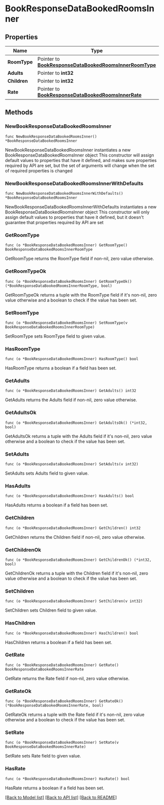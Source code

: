# BookResponseDataBookedRoomsInner

## Properties

Name | Type | Description | Notes
------------ | ------------- | ------------- | -------------
**RoomType** | Pointer to [**BookResponseDataBookedRoomsInnerRoomType**](BookResponseDataBookedRoomsInnerRoomType.md) |  | [optional] 
**Adults** | Pointer to **int32** |  | [optional] 
**Children** | Pointer to **int32** |  | [optional] 
**Rate** | Pointer to [**BookResponseDataBookedRoomsInnerRate**](BookResponseDataBookedRoomsInnerRate.md) |  | [optional] 

## Methods

### NewBookResponseDataBookedRoomsInner

`func NewBookResponseDataBookedRoomsInner() *BookResponseDataBookedRoomsInner`

NewBookResponseDataBookedRoomsInner instantiates a new BookResponseDataBookedRoomsInner object
This constructor will assign default values to properties that have it defined,
and makes sure properties required by API are set, but the set of arguments
will change when the set of required properties is changed

### NewBookResponseDataBookedRoomsInnerWithDefaults

`func NewBookResponseDataBookedRoomsInnerWithDefaults() *BookResponseDataBookedRoomsInner`

NewBookResponseDataBookedRoomsInnerWithDefaults instantiates a new BookResponseDataBookedRoomsInner object
This constructor will only assign default values to properties that have it defined,
but it doesn't guarantee that properties required by API are set

### GetRoomType

`func (o *BookResponseDataBookedRoomsInner) GetRoomType() BookResponseDataBookedRoomsInnerRoomType`

GetRoomType returns the RoomType field if non-nil, zero value otherwise.

### GetRoomTypeOk

`func (o *BookResponseDataBookedRoomsInner) GetRoomTypeOk() (*BookResponseDataBookedRoomsInnerRoomType, bool)`

GetRoomTypeOk returns a tuple with the RoomType field if it's non-nil, zero value otherwise
and a boolean to check if the value has been set.

### SetRoomType

`func (o *BookResponseDataBookedRoomsInner) SetRoomType(v BookResponseDataBookedRoomsInnerRoomType)`

SetRoomType sets RoomType field to given value.

### HasRoomType

`func (o *BookResponseDataBookedRoomsInner) HasRoomType() bool`

HasRoomType returns a boolean if a field has been set.

### GetAdults

`func (o *BookResponseDataBookedRoomsInner) GetAdults() int32`

GetAdults returns the Adults field if non-nil, zero value otherwise.

### GetAdultsOk

`func (o *BookResponseDataBookedRoomsInner) GetAdultsOk() (*int32, bool)`

GetAdultsOk returns a tuple with the Adults field if it's non-nil, zero value otherwise
and a boolean to check if the value has been set.

### SetAdults

`func (o *BookResponseDataBookedRoomsInner) SetAdults(v int32)`

SetAdults sets Adults field to given value.

### HasAdults

`func (o *BookResponseDataBookedRoomsInner) HasAdults() bool`

HasAdults returns a boolean if a field has been set.

### GetChildren

`func (o *BookResponseDataBookedRoomsInner) GetChildren() int32`

GetChildren returns the Children field if non-nil, zero value otherwise.

### GetChildrenOk

`func (o *BookResponseDataBookedRoomsInner) GetChildrenOk() (*int32, bool)`

GetChildrenOk returns a tuple with the Children field if it's non-nil, zero value otherwise
and a boolean to check if the value has been set.

### SetChildren

`func (o *BookResponseDataBookedRoomsInner) SetChildren(v int32)`

SetChildren sets Children field to given value.

### HasChildren

`func (o *BookResponseDataBookedRoomsInner) HasChildren() bool`

HasChildren returns a boolean if a field has been set.

### GetRate

`func (o *BookResponseDataBookedRoomsInner) GetRate() BookResponseDataBookedRoomsInnerRate`

GetRate returns the Rate field if non-nil, zero value otherwise.

### GetRateOk

`func (o *BookResponseDataBookedRoomsInner) GetRateOk() (*BookResponseDataBookedRoomsInnerRate, bool)`

GetRateOk returns a tuple with the Rate field if it's non-nil, zero value otherwise
and a boolean to check if the value has been set.

### SetRate

`func (o *BookResponseDataBookedRoomsInner) SetRate(v BookResponseDataBookedRoomsInnerRate)`

SetRate sets Rate field to given value.

### HasRate

`func (o *BookResponseDataBookedRoomsInner) HasRate() bool`

HasRate returns a boolean if a field has been set.


[[Back to Model list]](../README.md#documentation-for-models) [[Back to API list]](../README.md#documentation-for-api-endpoints) [[Back to README]](../README.md)


